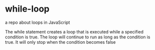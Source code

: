 # while-loop

a repo about loops in JavaScript

The while statement creates a loop that is executed while a specified condition is true. The loop will continue to run as long as the condition is true. It will only stop when the condition becomes false
